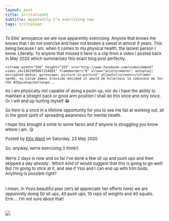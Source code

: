 ```yaml
---
layout: post
title: Irritation#1
Subtitle: Apparently I’m exercising now
tags: irritation
---
```


<div class="text-left">
<div class="boxed">
  <font size="2">

To Ellis’ annoyance we are now apparently exercising. Anyone that knows me knows that I do not exercise and have not broken a sweat in almost 9 years. This being because I am, when it comes to my physical health, the laziest person I know. Literally. To anyone that missed it here is a clip from a video I posted back in May 2020 which summarises this exact blog post perfectly.
   

    <iframe width="560" height="315" src="http://www.facebook.com/video/embed?video_id=1362999067234881" frameborder="0" allow="accelerometer; autoplay; encrypted-media; gyroscope; picture-in-picture" allowfullscreen></iframe>
    <p>Ok, so Calum James Ironside decided it would be hilarious to nominate me for the #25pushupchallenge... 

As I am physically not capable of doing a push-up, nor do i have the ability to maintain a straight back or good arm position I shall do this once and only once. Or I will end up hurting myself 😂 

So here is a once in a lifetime opportunity for you to see me fail at working out, all in the good spirit of spreading awareness for mental health.

I hope this brought a smile to some faces and if anyone is struggling you know where I am. 😘</p>Posted by <a href="https://www.facebook.com/ellis.ward.161">Ellis Ward</a> on Saturday, 23 May 2020</blockquote></div> 
   
 
So, anyway, we’re exercising (I think!)<br>
<br>
We’re 2 days in now and so far I’ve done a few sit up and push ups and then skipped a day <i> already </i>. Which kind of would suggest that this is going to go well! But I’m going to stick at it, and see if Yssi and I can end up with trim bods. Anything is possible right?  
<br><br>
I mean, in Yssis beautiful plan (let’s all appreciate her efforts here) we are <i>apparently</i> doing 50 sit ups, 40 push ups, 10 reps of weights and 40 squats. Erm…. I’m not sure about that! 

<div class="text-center">
  <br/>
  <img src="{{ site.baseurl }}/img/20210707julyplan.png"/>
</div><br>


</font>
